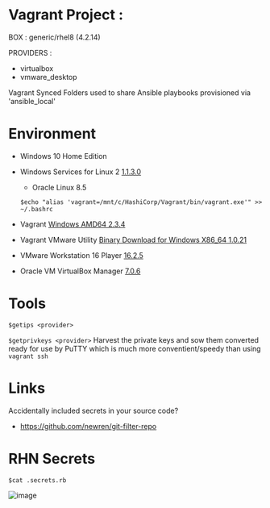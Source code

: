 # Vagrant Project : 

BOX : generic/rhel8 (4.2.14)

PROVIDERS : 
* virtualbox
* vmware_desktop

Vagrant Synced Folders used to share Ansible playbooks provisioned via 'ansible_local'

# Environment
* Windows 10 Home Edition 
* Windows Services for Linux 2 [1.1.3.0](https://learn.microsoft.com/en-us/windows/wsl/install)
  * Oracle Linux 8.5
  
  
  ``$echo "alias 'vagrant=/mnt/c/HashiCorp/Vagrant/bin/vagrant.exe'" >> ~/.bashrc``
* Vagrant [Windows AMD64 2.3.4](https://releases.hashicorp.com/vagrant/2.3.4/vagrant_2.3.4_windows_amd64.msi)
* Vagrant VMware Utility [Binary Download for Windows X86_64 1.0.21](https://releases.hashicorp.com/vagrant-vmware-utility/1.0.21/vagrant-vmware-utility_1.0.21_x86_64.msi)
* VMware Workstation 16 Player [16.2.5](https://docs.vmware.com/en/VMware-Workstation-Player-for-Windows/16.0/com.vmware.player.win.using.doc/GUID-B8509247-258C-4B11-8637-5DABACEA4965.html)
* Oracle VM VirtualBox Manager [7.0.6](https://www.virtualbox.org/manual/ch01.html#intro-installing)

# Tools
``$getips <provider>``
  
``$getprivkeys <provider>``
Harvest the private keys and sow them converted ready for use by PuTTY which is much more conventient/speedy than using ``vagrant ssh``

# Links
Accidentally included secrets in your source code? 
* https://github.com/newren/git-filter-repo

# RHN Secrets
``$cat .secrets.rb``

![image](https://user-images.githubusercontent.com/14337141/226586884-51f173bd-2807-4c40-8d96-d1181dc58b91.png)
